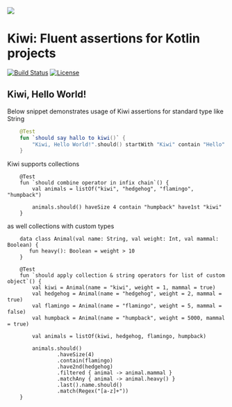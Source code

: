 <img src="https://github.com/from-source/kiwi/blob/master/img/logo_kiwi.png">

# Kiwi: Fluent assertions for Kotlin projects

[![Build Status](https://travis-ci.com/from-source/kiwi.svg?branch=master)](https://travis-ci.com/from-source/kiwi)
[![License](https://img.shields.io/badge/License-MIT-blue.svg)](https://github.com/from-source/kiwi/blob/master/LICENSE.md)


## Kiwi, Hello World!

Below snippet demonstrates usage of Kiwi assertions for standard type like String
```kotlin
    @Test
    fun `should say hallo to kiwi()` {
        "Kiwi, Hello World!".should() startWith "Kiwi" contain "Hello" endWith "!"
    }
```

Kiwi supports collections
```
    @Test
    fun `should combine operator in infix chain`() {
        val animals = listOf("kiwi", "hedgehog", "flamingo", "humpback")

        animals.should() haveSize 4 contain "humpback" have1st "kiwi"
    }
```

as well collections with custom types
```
    data class Animal(val name: String, val weight: Int, val mammal: Boolean) {
       fun heavy(): Boolean = weight > 10
    }

    @Test
    fun `should apply collection & string operators for list of custom object`() {
        val kiwi = Animal(name = "kiwi", weight = 1, mammal = true)
        val hedgehog = Animal(name = "hedgehog", weight = 2, mammal = true)
        val flamingo = Animal(name = "flamingo", weight = 5, mammal = false)
        val humpback = Animal(name = "humpback", weight = 5000, mammal = true)

        val animals = listOf(kiwi, hedgehog, flamingo, humpback)

        animals.should()
                .haveSize(4)
                .contain(flamingo)
                .have2nd(hedgehog)
                .filtered { animal -> animal.mammal }
                .matchAny { animal -> animal.heavy() }
                .last().name.should()
                .match(Regex("[a-z]+"))
    }
```